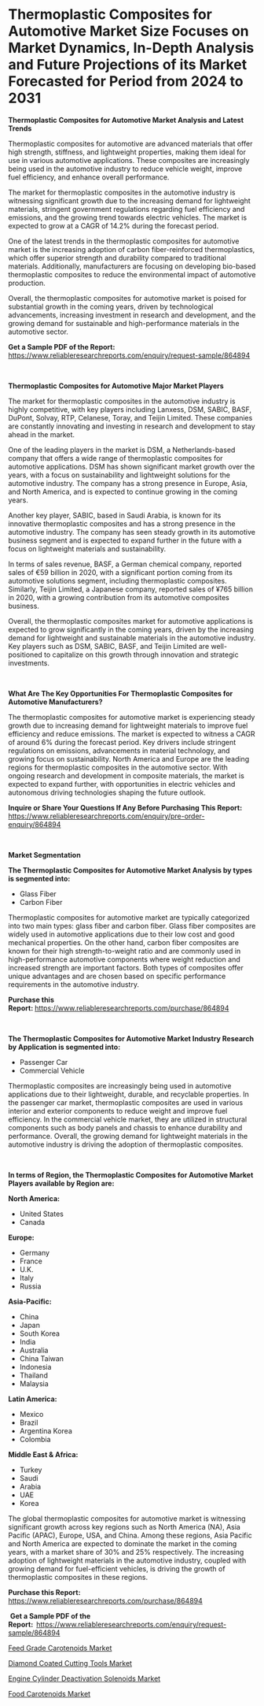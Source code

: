 <p><h1>Thermoplastic Composites for Automotive Market Size Focuses on Market Dynamics, In-Depth Analysis and Future Projections of its Market Forecasted for Period from 2024 to 2031</h1></p><p><strong>Thermoplastic Composites for Automotive Market Analysis and Latest Trends</strong></p>
<p><p>Thermoplastic composites for automotive are advanced materials that offer high strength, stiffness, and lightweight properties, making them ideal for use in various automotive applications. These composites are increasingly being used in the automotive industry to reduce vehicle weight, improve fuel efficiency, and enhance overall performance.</p><p>The market for thermoplastic composites in the automotive industry is witnessing significant growth due to the increasing demand for lightweight materials, stringent government regulations regarding fuel efficiency and emissions, and the growing trend towards electric vehicles. The market is expected to grow at a CAGR of 14.2% during the forecast period.</p><p>One of the latest trends in the thermoplastic composites for automotive market is the increasing adoption of carbon fiber-reinforced thermoplastics, which offer superior strength and durability compared to traditional materials. Additionally, manufacturers are focusing on developing bio-based thermoplastic composites to reduce the environmental impact of automotive production.</p><p>Overall, the thermoplastic composites for automotive market is poised for substantial growth in the coming years, driven by technological advancements, increasing investment in research and development, and the growing demand for sustainable and high-performance materials in the automotive sector.</p></p>
<p><strong>Get a Sample PDF of the Report:&nbsp;</strong> <a href="https://www.reliableresearchreports.com/enquiry/request-sample/864894">https://www.reliableresearchreports.com/enquiry/request-sample/864894</a></p>
<p>&nbsp;</p>
<p><strong>Thermoplastic Composites for Automotive Major Market Players</strong></p>
<p><p>The market for thermoplastic composites in the automotive industry is highly competitive, with key players including Lanxess, DSM, SABIC, BASF, DuPont, Solvay, RTP, Celanese, Toray, and Teijin Limited. These companies are constantly innovating and investing in research and development to stay ahead in the market.</p><p>One of the leading players in the market is DSM, a Netherlands-based company that offers a wide range of thermoplastic composites for automotive applications. DSM has shown significant market growth over the years, with a focus on sustainability and lightweight solutions for the automotive industry. The company has a strong presence in Europe, Asia, and North America, and is expected to continue growing in the coming years.</p><p>Another key player, SABIC, based in Saudi Arabia, is known for its innovative thermoplastic composites and has a strong presence in the automotive industry. The company has seen steady growth in its automotive business segment and is expected to expand further in the future with a focus on lightweight materials and sustainability.</p><p>In terms of sales revenue, BASF, a German chemical company, reported sales of €59 billion in 2020, with a significant portion coming from its automotive solutions segment, including thermoplastic composites. Similarly, Teijin Limited, a Japanese company, reported sales of ¥765 billion in 2020, with a growing contribution from its automotive composites business.</p><p>Overall, the thermoplastic composites market for automotive applications is expected to grow significantly in the coming years, driven by the increasing demand for lightweight and sustainable materials in the automotive industry. Key players such as DSM, SABIC, BASF, and Teijin Limited are well-positioned to capitalize on this growth through innovation and strategic investments.</p></p>
<p>&nbsp;</p>
<p><strong>What Are The Key Opportunities For Thermoplastic Composites for Automotive Manufacturers?</strong></p>
<p><p>The thermoplastic composites for automotive market is experiencing steady growth due to increasing demand for lightweight materials to improve fuel efficiency and reduce emissions. The market is expected to witness a CAGR of around 6% during the forecast period. Key drivers include stringent regulations on emissions, advancements in material technology, and growing focus on sustainability. North America and Europe are the leading regions for thermoplastic composites in the automotive sector. With ongoing research and development in composite materials, the market is expected to expand further, with opportunities in electric vehicles and autonomous driving technologies shaping the future outlook.</p></p>
<p><strong>Inquire or Share Your Questions If Any Before Purchasing This Report:</strong> <a href="https://www.reliableresearchreports.com/enquiry/pre-order-enquiry/864894">https://www.reliableresearchreports.com/enquiry/pre-order-enquiry/864894</a></p>
<p>&nbsp;</p>
<p><strong>Market Segmentation</strong></p>
<p><strong>The Thermoplastic Composites for Automotive Market Analysis by types is segmented into:</strong></p>
<p><ul><li>Glass Fiber</li><li>Carbon Fiber</li></ul></p>
<p><p>Thermoplastic composites for automotive market are typically categorized into two main types: glass fiber and carbon fiber. Glass fiber composites are widely used in automotive applications due to their low cost and good mechanical properties. On the other hand, carbon fiber composites are known for their high strength-to-weight ratio and are commonly used in high-performance automotive components where weight reduction and increased strength are important factors. Both types of composites offer unique advantages and are chosen based on specific performance requirements in the automotive industry.</p></p>
<p><strong>Purchase this Report:&nbsp;</strong><a href="https://www.reliableresearchreports.com/purchase/864894">https://www.reliableresearchreports.com/purchase/864894</a></p>
<p>&nbsp;</p>
<p><strong>The Thermoplastic Composites for Automotive Market Industry Research by Application is segmented into:</strong></p>
<p><ul><li>Passenger Car</li><li>Commercial Vehicle</li></ul></p>
<p><p>Thermoplastic composites are increasingly being used in automotive applications due to their lightweight, durable, and recyclable properties. In the passenger car market, thermoplastic composites are used in various interior and exterior components to reduce weight and improve fuel efficiency. In the commercial vehicle market, they are utilized in structural components such as body panels and chassis to enhance durability and performance. Overall, the growing demand for lightweight materials in the automotive industry is driving the adoption of thermoplastic composites.</p></p>
<p>&nbsp;</p>
<p><strong>In terms of Region, the Thermoplastic Composites for Automotive Market Players available by Region are:</strong></p>
<p>
    <p> <strong> North America: </strong>
        <ul>
            <li>United States</li>
            <li>Canada</li>
        </ul>
        </p> 
    <p> <strong> Europe: </strong>
        <ul>
            <li>Germany</li>
            <li>France</li>
            <li>U.K.</li>
            <li>Italy</li>
            <li>Russia</li>
        </ul>
        </p> 
    <p> <strong> Asia-Pacific: </strong>
        <ul>
            <li>China</li>
            <li>Japan</li>
            <li>South Korea</li>
            <li>India</li>
            <li>Australia</li>
            <li>China Taiwan</li>
            <li>Indonesia</li>
            <li>Thailand</li>
            <li>Malaysia</li>
        </ul>
        </p> 
    <p> <strong> Latin America: </strong>
        <ul>
            <li>Mexico</li>
            <li>Brazil</li>
            <li>Argentina Korea</li>
            <li>Colombia</li>
        </ul>
        </p> 
    <p> <strong> Middle East & Africa: </strong>
        <ul>
            <li>Turkey</li>
            <li>Saudi</li>
            <li>Arabia</li>
            <li>UAE</li>
            <li>Korea</li>
        </ul>
    </p>
    </p>
<p><p>The global thermoplastic composites for automotive market is witnessing significant growth across key regions such as North America (NA), Asia Pacific (APAC), Europe, USA, and China. Among these regions, Asia Pacific and North America are expected to dominate the market in the coming years, with a market share of 30% and 25% respectively. The increasing adoption of lightweight materials in the automotive industry, coupled with growing demand for fuel-efficient vehicles, is driving the growth of thermoplastic composites in these regions.</p></p>
<p><strong>Purchase this Report: </strong><a href="https://www.reliableresearchreports.com/purchase/864894">https://www.reliableresearchreports.com/purchase/864894</a></p>
<p>&nbsp;<strong>Get a Sample PDF of the Report:&nbsp;&nbsp;</strong><a href="https://www.reliableresearchreports.com/enquiry/request-sample/864894">https://www.reliableresearchreports.com/enquiry/request-sample/864894</a></p>
<p><strong></strong></p>
<p><p><a href="https://view.publitas.com/reportprime-1/feed-grade-carotenoids-market-research-report-unlocks-analysis-on-the-market-financial-status-market-size-and-market-revenue-upto-2031/">Feed Grade Carotenoids Market</a></p><p><a href="https://view.publitas.com/reportprime-1/diamond-coated-cutting-tools-market-research-report-reveals-the-latest-trends-and-opportunities-of-this-market-for-period-from-2024-2031/">Diamond Coated Cutting Tools Market</a></p><p><a href="https://military-diascia-e68.notion.site/Engine-Cylinder-Deactivation-Solenoids-Market-Research-Report-Reveals-The-Latest-Trends-And-Opportun-f633aed5ef84429287e66f599ace74fc">Engine Cylinder Deactivation Solenoids Market</a></p><p><a href="https://view.publitas.com/reportprime-1/food-carotenoids-market-centers-on-aspects-such-as-market-growth-market-share-market-opportunity-and-projected-forecasts-spanning-from-2024-to-2031/">Food Carotenoids Market</a></p></p>